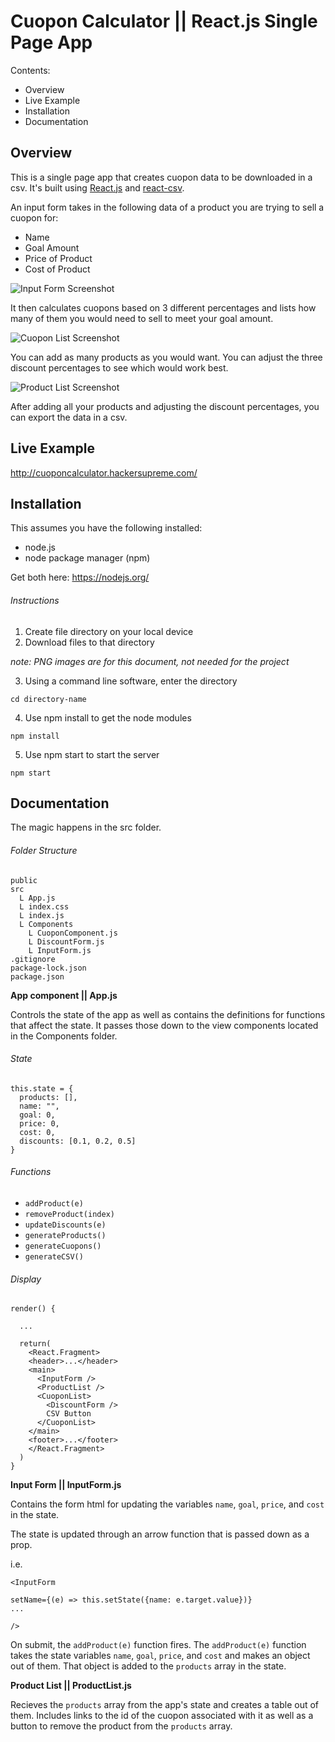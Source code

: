 # Cuopon Calculator || React.js Single Page App 

Contents:

- Overview
- Live Example
- Installation
- Documentation

## Overview

This is a single page app that creates cuopon data to be downloaded in a csv. It's built using [React.js](https://reactjs.org/) and [react-csv](https://www.npmjs.com/package/react-csv). 

An input form takes in the following data of a product you are trying to sell a cuopon for:
  - Name
  - Goal Amount
  - Price of Product
  - Cost of Product

![Input Form Screenshot](./input.PNG)

It then calculates cuopons based on 3 different percentages and lists how many of them you would need to sell to meet your goal amount.

![Cuopon List Screenshot](./cuopon.PNG)

You can add as many products as you would want. You can adjust the three discount percentages to see which would work best.

![Product List Screenshot](./productlist.PNG)

After adding all your products and adjusting the discount percentages, you can export the data in a csv.



## Live Example

http://cuoponcalculator.hackersupreme.com/


## Installation

This assumes you have the following installed:
  - node.js 
  - node package manager (npm)

Get both here: https://nodejs.org/

###### Instructions

1. Create file directory on your local device
2. Download files to that directory

_note: PNG images are for this document, not needed for the project_

3. Using a command line software, enter the directory
```
cd directory-name
```
4. Use npm install to get the node modules
```
npm install
```
5. Use npm start to start the server
```
npm start
```


## Documentation

The magic happens in the src folder.


###### Folder Structure

```
public
src
  L App.js
  L index.css
  L index.js
  L Components
    L CuoponComponent.js
    L DiscountForm.js
    L InputForm.js
.gitignore
package-lock.json
package.json
```

**App component || App.js**

Controls the state of the app as well as contains the definitions for functions that affect the state. It passes those down to the view components located in the Components folder.

###### State

```
this.state = {
  products: [],
  name: "",
  goal: 0,
  price: 0,
  cost: 0,
  discounts: [0.1, 0.2, 0.5]
}
```

###### Functions
- `addProduct(e)`
- `removeProduct(index)`
- `updateDiscounts(e)`
- `generateProducts()`
- `generateCuopons()`
- `generateCSV()`

###### Display

```
render() {

  ...
  
  return(
    <React.Fragment>
    <header>...</header>
    <main>
      <InputForm />
      <ProductList />
      <CuoponList>
        <DiscountForm />
        CSV Button
      </CuoponList>
    </main>
    <footer>...</footer>
    </React.Fragment>
  )
}
```

**Input Form || InputForm.js**

Contains the form html for updating the variables `name`, `goal`, `price`, and `cost` in the state. 

The state is updated through an arrow function that is passed down as a prop. 

i.e.
```
<InputForm

setName={(e) => this.setState({name: e.target.value})}
...

/>
```

On submit, the `addProduct(e)` function fires. The `addProduct(e)` function takes the state variables `name`, `goal`, `price`, and `cost` and makes an object out of them. That object is added to the `products` array in the state.

**Product List || ProductList.js**

Recieves the `products` array from the app's state and creates a table out of them. Includes links to the id of the cuopon associated with it as well as a button to remove the product from the `products` array.




